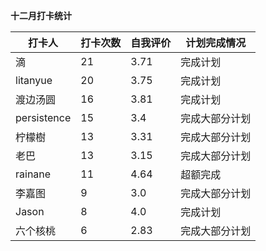 **十二月打卡统计**

| 打卡人     | 打卡次数 | 自我评价 | 计划完成情况   |
| ---------- | -------- | -------- | -------------- |
|滴|21|3.71|完成计划|
|litanyue|20|3.75|完成计划|
|渡边汤圆|16|3.81|完成计划|
|persistence|15|3.4|完成大部分计划|
|柠檬樹|13|3.31|完成大部分计划|
|老巴|13|3.15|完成大部分计划|
|rainane|11|4.64|超额完成|
|李嘉图|9|3.0|完成大部分计划|
|Jason|8|4.0|完成计划|
|六个核桃|6|2.83|完成大部分计划|


